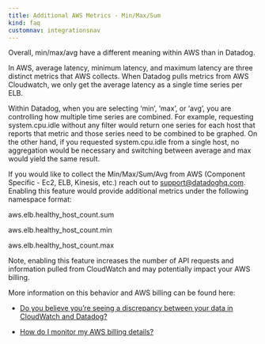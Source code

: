 ```yaml
---
title: Additional AWS Metrics - Min/Max/Sum
kind: faq
customnav: integrationsnav
---
```


Overall, min/max/avg have a different meaning within AWS than in Datadog.

In AWS, average latency, minimum latency, and maximum latency are three distinct metrics that AWS collects. When Datadog pulls metrics from AWS Cloudwatch, we only get the average latency as a single time series per ELB.

Within Datadog, when you are selecting ‘min’, ‘max’, or ‘avg’, you are controlling how multiple time series are combined. For example, requesting system.cpu.idle without any filter would return one series for each host that reports that metric and those series need to be combined to be graphed. On the other hand, if you requested system.cpu.idle from a single host, no aggregation would be necessary and switching between average and max would yield the same result.

If you would like to collect the Min/Max/Sum/Avg from AWS (Component Specific - Ec2, ELB, Kinesis, etc.) reach out to support@datadoghq.com. Enabling this feature would provide additional metrics under the following namespace format:

aws.elb.healthy_host_count.sum

aws.elb.healthy_host_count.min

aws.elb.healthy_host_count.max

Note, enabling this feature increases the number of API requests and information pulled from CloudWatch and may potentially impact your AWS billing.

More information on this behavior and AWS billing can be found here:

* [Do you believe you’re seeing a discrepancy between your data in CloudWatch and Datadog?](/integrations/faq/do-you-believe-you-re-seeing-a-discrepancy-between-your-data-in-cloudwatch-and-datadog)

* [How do I monitor my AWS billing details?](/integrations/faq/how-do-i-monitor-my-aws-billing-details)
